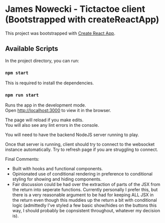 # James Nowecki - Tictactoe client (Bootstrapped with createReactApp)

This project was bootstrapped with [Create React App](https://github.com/facebook/create-react-app).

## Available Scripts

In the project directory, you can run:

### `npm start`

This is required to install the dependencies.

### `npm run start`

Runs the app in the development mode.\
Open [http://localhost:3000](http://localhost:3000) to view it in the browser.

The page will reload if you make edits.\
You will also see any lint errors in the console.

You will need to have the backend NodeJS server running to play.

Once that server is running, client should try to connect to the websocket instance automatically. Try to refresh page if you are struggling to connect.

Final Comments: 

 - Built with hooks and functional components. 
 - Opinionated use of conditional rendering in preference to conditional styling for showing and hiding components.
 - Fair discussion could be had over the extraction of parts of the JSX from the return into seperate functions. Currently personally I prefer this, but there is a very reasonable argument to be had for keeping ALL JSX in the return even though this muddies up the return a bit with conditional logic (admittedly I've styled a few basic show/hides on the buttons this way, I should probably be copnsistent throughout, whatever my decision is).
